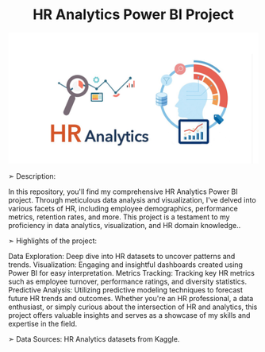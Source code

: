 <h1 align="center">HR Analytics Power BI Project</h1>
<p align="center">
<img src="Hr image.png">


➣ Description:<p>In this repository, you'll find my comprehensive HR Analytics Power BI project. Through meticulous data analysis and visualization, I've delved into various facets of HR, including employee demographics, performance metrics, retention rates, and more. This project is a testament to my proficiency in data analytics, visualization, and HR domain knowledge..</p>


➣ 
Highlights of the project:

Data Exploration: Deep dive into HR datasets to uncover patterns and trends.
Visualization: Engaging and insightful dashboards created using Power BI for easy interpretation.
Metrics Tracking: Tracking key HR metrics such as employee turnover, performance ratings, and diversity statistics.
Predictive Analysis: Utilizing predictive modeling techniques to forecast future HR trends and outcomes.
Whether you're an HR professional, a data enthusiast, or simply curious about the intersection of HR and analytics, this project offers valuable insights and serves as a showcase of my skills and expertise in the field.


➣ Data Sources: HR Analytics datasets from Kaggle.

